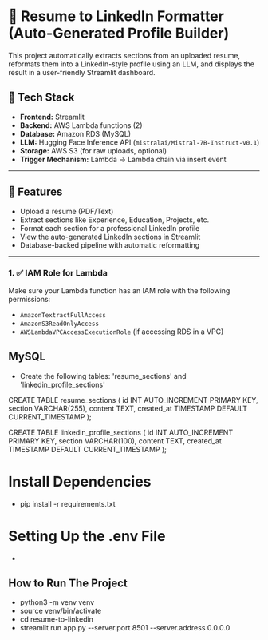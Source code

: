 # 💼 Resume to LinkedIn Formatter (Auto-Generated Profile Builder)

This project automatically extracts sections from an uploaded resume, reformats them into a LinkedIn-style profile using an LLM, and displays the result in a user-friendly Streamlit dashboard.

## 🧠 Tech Stack

- **Frontend:** Streamlit  
- **Backend:** AWS Lambda functions (2)  
- **Database:** Amazon RDS (MySQL)  
- **LLM:** Hugging Face Inference API (`mistralai/Mistral-7B-Instruct-v0.1`)  
- **Storage:** AWS S3 (for raw uploads, optional)  
- **Trigger Mechanism:** Lambda → Lambda chain via insert event  

---

## 🚀 Features

- Upload a resume (PDF/Text)
- Extract sections like Experience, Education, Projects, etc.
- Format each section for a professional LinkedIn profile
- View the auto-generated LinkedIn sections in Streamlit
- Database-backed pipeline with automatic reformatting

---

### 1. ✅ **IAM Role for Lambda**
Make sure your Lambda function has an IAM role with the following permissions:
- `AmazonTextractFullAccess`
- `AmazonS3ReadOnlyAccess`
- `AWSLambdaVPCAccessExecutionRole` (if accessing RDS in a VPC)

## MySQL 
- Create the following tables: 'resume_sections' and 'linkedin_profile_sections'

CREATE TABLE resume_sections (
    id INT AUTO_INCREMENT PRIMARY KEY,
    section VARCHAR(255),
    content TEXT,
    created_at TIMESTAMP DEFAULT CURRENT_TIMESTAMP
);

CREATE TABLE linkedin_profile_sections (
    id INT AUTO_INCREMENT PRIMARY KEY,
    section VARCHAR(100),
    content TEXT,
    created_at TIMESTAMP DEFAULT CURRENT_TIMESTAMP
);

# Install Dependencies
- pip install -r requirements.txt

# Setting Up the .env File
- 

## How to Run The Project
- python3 -m venv venv
- source venv/bin/activate
- cd resume-to-linkedin
- streamlit run app.py --server.port 8501 --server.address 0.0.0.0